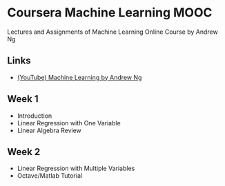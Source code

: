 # Coursera Machine Learning MOOC
Lectures and Assignments of Machine Learning Online Course by Andrew Ng

## Links
- [(YouTube) Machine Learning by Andrew Ng](https://www.youtube.com/playlist?list=PLLssT5z_DsK-h9vYZkQkYNWcItqhlRJLN)

## Week 1
- Introduction
- Linear Regression with One Variable
- Linear Algebra Review

## Week 2
- Linear Regression with Multiple Variables
- Octave/Matlab Tutorial


